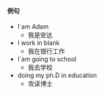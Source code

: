 #### 例句

- I`am Adam
  - 我是安达
- I work in blank
  - 我在银行工作
- I`am going to school
  - 我去学校
- doing my ph.D in education
  - 攻读博士

